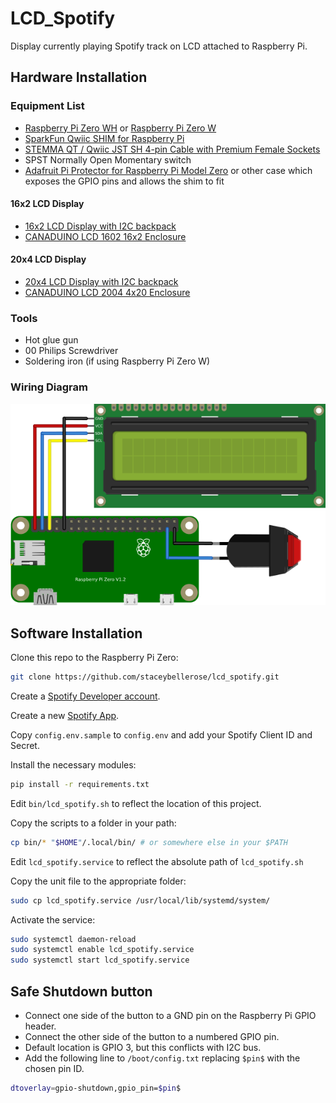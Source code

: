 # LCD_Spotify

Display currently playing Spotify track on LCD attached to Raspberry Pi.

## Hardware Installation

### Equipment List

* [Raspberry Pi Zero WH](https://www.adafruit.com/product/3708) or [Raspberry Pi Zero W](https://www.adafruit.com/product/3400)
* [SparkFun Qwiic SHIM for Raspberry Pi](https://www.sparkfun.com/products/15794)
* [STEMMA QT / Qwiic JST SH 4-pin Cable with Premium Female Sockets](https://www.adafruit.com/product/4397)
* SPST Normally Open Momentary switch
* [Adafruit Pi Protector for Raspberry Pi Model Zero](https://www.adafruit.com/product/2883) or other case which exposes the GPIO pins and allows the shim to fit

#### 16x2 LCD Display

* [16x2 LCD Display with I2C backpack](https://www.microcenter.com/product/632704/inland-1602-i2c-lcd-display-module)
* [CANADUINO LCD 1602 16x2 Enclosure](https://www.amazon.com/dp/B07C4XWX21)

#### 20x4 LCD Display

* [20x4 LCD Display with I2C backpack](https://www.amazon.com/GeeekPi-Interface-Adapter-Backlight-Raspberry/dp/B07QLRD3TM)
* [CANADUINO LCD 2004 4x20 Enclosure](https://www.amazon.com/dp/B07Z2XH18C)

### Tools

* Hot glue gun
* 00 Philips Screwdriver
* Soldering iron (if using Raspberry Pi Zero W)

### Wiring Diagram

![diagram](images/lcd_spotify.png)

## Software Installation

Clone this repo to the Raspberry Pi Zero:

```bash
git clone https://github.com/staceybellerose/lcd_spotify.git
```

Create a [Spotify Developer account](https://developer.spotify.com/dashboard).

Create a new [Spotify App](https://developer.spotify.com/documentation/web-api/tutorials/getting-started#create-an-app).

Copy `config.env.sample` to `config.env` and add your Spotify Client ID and Secret.

Install the necessary modules:

```bash
pip install -r requirements.txt
```

Edit `bin/lcd_spotify.sh` to reflect the location of this project.

Copy the scripts to a folder in your path:

```bash
cp bin/* "$HOME"/.local/bin/ # or somewhere else in your $PATH
```

Edit `lcd_spotify.service` to reflect the absolute path of `lcd_spotify.sh`

Copy the unit file to the appropriate folder:

```bash
sudo cp lcd_spotify.service /usr/local/lib/systemd/system/
```

Activate the service:

```bash
sudo systemctl daemon-reload
sudo systemctl enable lcd_spotify.service
sudo systemctl start lcd_spotify.service
```

## Safe Shutdown button

* Connect one side of the button to a GND pin on the Raspberry Pi GPIO header.
* Connect the other side of the button to a numbered GPIO pin.
* Default location is GPIO 3, but this conflicts with I2C bus.
* Add the following line to `/boot/config.txt` replacing `$pin$` with the chosen pin ID.

```bash
dtoverlay=gpio-shutdown,gpio_pin=$pin$
```

<!--
SPDX-FileCopyrightText: © 2022 Stacey Adams <stacey.belle.rose [AT] gmail [DOT] com>

SPDX-License-Identifier: MIT
-->
